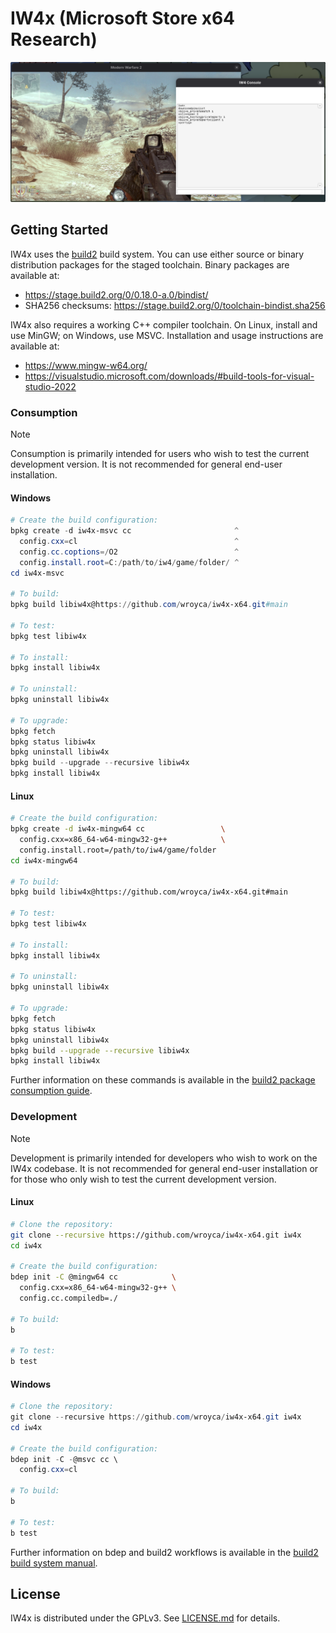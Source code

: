 # IW4x (Microsoft Store x64 Research)

![Alt text](.github/screenshot.png?raw=true)

## Getting Started

IW4x uses the [build2](https://build2.org/build2-toolchain/doc/build2-toolchain-intro.xhtml#preface) build system. You can use either source or binary distribution packages for the staged toolchain. Binary packages are available at:

* https://stage.build2.org/0/0.18.0-a.0/bindist/
* SHA256 checksums: https://stage.build2.org/0/toolchain-bindist.sha256

IW4x also requires a working C++ compiler toolchain. On Linux, install and use MinGW; on Windows, use MSVC. Installation and usage instructions are available at:

* https://www.mingw-w64.org/
* https://visualstudio.microsoft.com/downloads/#build-tools-for-visual-studio-2022

### Consumption

> [!NOTE]
> Consumption is primarily intended for users who wish to test the current development version. It is not recommended for general end-user installation.

#### Windows

```powershell
# Create the build configuration:
bpkg create -d iw4x-msvc cc                       ^
  config.cxx=cl                                   ^
  config.cc.coptions=/O2                          ^
  config.install.root=C:/path/to/iw4/game/folder/ ^
cd iw4x-msvc

# To build:
bpkg build libiw4x@https://github.com/wroyca/iw4x-x64.git#main

# To test:
bpkg test libiw4x

# To install:
bpkg install libiw4x

# To uninstall:
bpkg uninstall libiw4x

# To upgrade:
bpkg fetch
bpkg status libiw4x
bpkg uninstall libiw4x
bpkg build --upgrade --recursive libiw4x
bpkg install libiw4x
```

#### Linux

```bash
# Create the build configuration:
bpkg create -d iw4x-mingw64 cc                 \
  config.cxx=x86_64-w64-mingw32-g++            \
  config.install.root=/path/to/iw4/game/folder
cd iw4x-mingw64

# To build:
bpkg build libiw4x@https://github.com/wroyca/iw4x-x64.git#main

# To test:
bpkg test libiw4x

# To install:
bpkg install libiw4x

# To uninstall:
bpkg uninstall libiw4x

# To upgrade:
bpkg fetch
bpkg status libiw4x
bpkg uninstall libiw4x
bpkg build --upgrade --recursive libiw4x
bpkg install libiw4x
```

Further information on these commands is available in the [build2 package consumption guide](https://build2.org/build2-toolchain/doc/build2-toolchain-intro.xhtml#guide-consume-pkg).

### Development

> [!NOTE]
> Development is primarily intended for developers who wish to work on the IW4x codebase. It is not recommended for general end-user installation or for those who only wish to test the current development version.

#### Linux

```bash
# Clone the repository:
git clone --recursive https://github.com/wroyca/iw4x-x64.git iw4x
cd iw4x

# Create the build configuration:
bdep init -C @mingw64 cc            \
  config.cxx=x86_64-w64-mingw32-g++ \
  config.cc.compiledb=./

# To build:
b

# To test:
b test
```

#### Windows

```powershell
# Clone the repository:
git clone --recursive https://github.com/wroyca/iw4x-x64.git iw4x
cd iw4x

# Create the build configuration:
bdep init -C -@msvc cc \
  config.cxx=cl

# To build:
b

# To test:
b test
```

Further information on bdep and build2 workflows is available in the [build2 build system manual](https://build2.org/build2/doc/build2-build-system-manual.xhtml).

## License

IW4x is distributed under the GPLv3. See [LICENSE.md](LICENSE.md) for details.
